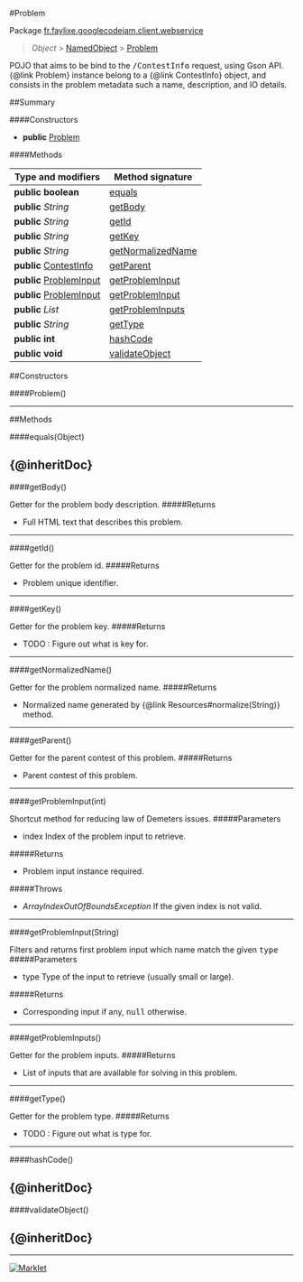 #Problem

Package [fr.faylixe.googlecodejam.client.webservice](README.md)<br>
> *Object* > [NamedObject](ommon/NamedObject.md) > [Problem](Problem.md)

<p>POJO that aims to be bind to the <tt>/ContestInfo</tt>
 request, using Gson API. {@link Problem} instance belong
 to a {@link ContestInfo} object, and consists in the problem
 metadata such a name, description, and IO details.</p>

##Summary

####Constructors

* **public** [Problem](#problem)

####Methods

Type and modifiers | Method signature
 --- | --- 
**public** **boolean** | [equals](#equalsobject)
**public** *String* | [getBody](#getbody)
**public** *String* | [getId](#getid)
**public** *String* | [getKey](#getkey)
**public** *String* | [getNormalizedName](#getnormalizedname)
**public** [ContestInfo](ContestInfo.md) | [getParent](#getparent)
**public** [ProblemInput](ProblemInput.md) | [getProblemInput](#getprobleminputint)
**public** [ProblemInput](ProblemInput.md) | [getProblemInput](#getprobleminputstring)
**public** *List* | [getProblemInputs](#getprobleminputs)
**public** *String* | [getType](#gettype)
**public** **int** | [hashCode](#hashcode)
**public** **void** | [validateObject](#validateobject)


##Constructors

####Problem()



---

##Methods

####equals(Object)


{@inheritDoc}
---
####getBody()


Getter for the problem body description.
#####Returns


* Full HTML text that describes this problem.

---
####getId()


Getter for the problem id.
#####Returns


* Problem unique identifier.

---
####getKey()


Getter for the problem key.
#####Returns


* TODO : Figure out what is key for.

---
####getNormalizedName()


Getter for the problem normalized name.
#####Returns


* Normalized name generated by {@link Resources#normalize(String)} method.

---
####getParent()


Getter for the parent contest of this problem.
#####Returns


* Parent contest of this problem.

---
####getProblemInput(int)


Shortcut method for reducing law of Demeters issues.
#####Parameters


* index Index of the problem input to retrieve.

#####Returns


* Problem input instance required.

#####Throws

* *ArrayIndexOutOfBoundsException* If the given index is not valid.

---
####getProblemInput(String)


Filters and returns first problem input which name
 match the given <tt>type</tt>
#####Parameters


* type Type of the input to retrieve (usually small or large).

#####Returns


* Corresponding input if any, <tt>null</tt> otherwise.

---
####getProblemInputs()


Getter for the problem inputs.
#####Returns


* List of inputs that are available for solving in this problem.

---
####getType()


Getter for the problem type.
#####Returns


* TODO : Figure out what is type for.

---
####hashCode()


{@inheritDoc}
---
####validateObject()


{@inheritDoc}
---
---
[![Marklet](https://img.shields.io/badge/Generated%20by-Marklet-green.svg)](https://github.com/Faylixe/marklet)